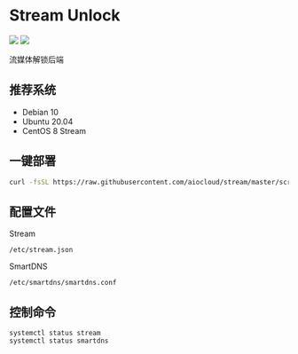 # Stream Unlock
[![](https://img.shields.io/badge/Telegram-Group-blue)](https://t.me/aioCloud)
[![](https://img.shields.io/badge/Telegram-Channel-green)](https://t.me/aioCloud_channel) 

流媒体解锁后端

## 推荐系统
- Debian 10
- Ubuntu 20.04
- CentOS 8 Stream

## 一键部署
```bash
curl -fsSL https://raw.githubusercontent.com/aiocloud/stream/master/scripts/kickstart.sh | bash
```

## 配置文件
Stream
```
/etc/stream.json
```
SmartDNS
```
/etc/smartdns/smartdns.conf
```

## 控制命令
```
systemctl status stream
systemctl status smartdns
```
